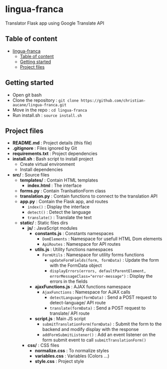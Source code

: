 # lingua-franca
Translator Flask app using Google Translate API

## Table of content
- [lingua-franca](#lingua-franca)
  - [Table of content](#table-of-content)
  - [Getting started](#getting-started)
  - [Project files](#project-files)

## Getting started
- Open git bash
- Clone the repository : `git clone https://github.com/christian-aucane/lingua-franca.git`
- Move in the repo : `cd lingua-franca`
- Run install.sh : `source install.sh`

## Project files
- **README.md** : Project details (this file)
- **.gitignore** : Files ignored by Git
- **requirements.txt** : Project dependencies
- **install.sh** : Bash script to install project
    - Create virtual environment
    - Install dependencies
- **src/** : Source files
    - **templates/** : Contain HTML templates
        - **index.html** : The interface
    - **forms.py** : Contain TranlsationForm class
    - **translation.py** : Contain functions to connect to the translation API
    - **app.py** : Contain the Flask app, and routes
        - `index()` : Display the interface
        - `detect()` : Detect the language
        - `translate()` : Translate the text
    - **static/** : Static files dirs
        - **js/** : JavaScript modules
            - **constants.js** : Constants namespaces
                - `DomElements` : Namespace for usefull HTML Dom elements
                - `ApiRoutes` : Namespace for API routes
            - **utils.js** : Utility functions namespaces
                - `FormUtils` : Namespace for utility forms functions
                    - `updateFormFields(form, formData)` : Update the form with the FormData object
                    - `displayErrors(errors, defaultParentElement, errorMessageClass="error-message")` : Display the errors in the fields
            - **ajaxFunctions.js** : AJAX functions namespace
                - `AjaxFunctions` : Namespace for AJAX calls
                    - `detectLanguage(formData)` : Send a POST request to detect-language/ API route
                    - `translate(formData)` : Send a POST request to translate/ API route
            - **script.js** : Main JS script
                - `submitTranslationForm(formData)` : Submit the form to the backend and modify display with the response
                - `addFormSubmitListener()` : Add an event listener on the form submit event to call `submitTranslationForm()`
        - **css/** : CSS files
            - **normalize.css** : To normalize styles
            - **variables.css** : Variables (Colors ...)
            - **style.css** : Project style
  